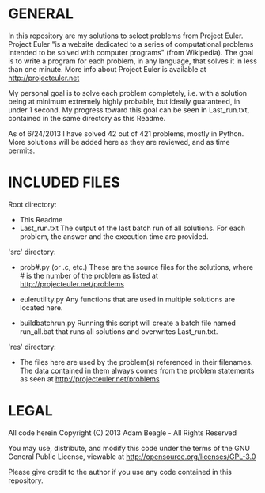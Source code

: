 GENERAL
=======

In this repository are my solutions to select problems from Project Euler.
Project Euler "is a website dedicated to a series of computational problems 
intended to be solved with computer programs" (from Wikipedia). 
The goal is to write a program for each problem, in any language, 
that solves it in less than one minute. 
More info about Project Euler is available at http://projecteuler.net

My personal goal is to solve each problem completely, 
i.e. with a solution being at minimum extremely highly probable, but 
ideally guaranteed, in under 1 second. My progress toward this goal
can be seen in Last_run.txt, contained in the same directory as this Readme.

As of 6/24/2013 I have solved 42 out of 421 problems, mostly in Python.
More solutions will be added here as they are reviewed, and as time permits.

INCLUDED FILES
==============

Root directory:
  * This Readme
  * Last_run.txt
	The output of the last batch run of all solutions.
	For each problem, <WARNING> the answer </WARNING> and 
	the execution time are provided.

'src' directory:
  * prob#.py (or .c, etc.)
	These are the source files for the solutions, 
	where # is the number of the problem as listed at
	http://projecteuler.net/problems

  * eulerutility.py
	Any functions that are used in multiple solutions
	are located here.
  
  * buildbatchrun.py
	Running this script will create a batch file
	named run_all.bat that runs all solutions 
	and overwrites Last_run.txt.

'res' directory:
  * The files here are used by the problem(s) referenced in their filenames. 
    The data contained in them always comes from the problem statements
    as seen at http://projecteuler.net/problems 

LEGAL
=====

All code herein
Copyright (C) 2013 Adam Beagle - All Rights Reserved

You may use, distribute, and modify this code under the 
terms of the GNU General Public License, 
viewable at http://opensource.org/licenses/GPL-3.0

Please give credit to the author if you use any code
contained in this repository.
